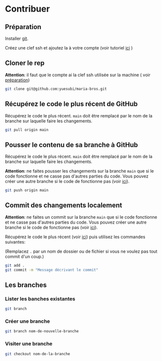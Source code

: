 # Contribuer


## Préparation
Installer [git](https://git-scm.com/).

Créez une clef ssh et ajoutez la à votre compte (voir tutoriel
[ici](https://docs.github.com/fr/authentication/connecting-to-github-with-ssh/generating-a-new-ssh-key-and-adding-it-to-the-ssh-agent)
)

## Cloner le rep
**Attention**: il faut que le compte ai la clef ssh utilisée sur la machine (
voir [préparation](#préparation))
```bash
git clone git@github.com:yuesubi/maria-bros.git
```

## Récupérez le code le plus récent de GitHub
Récupérez le code le plus récent. `main` doit être remplacé par le nom de la
branche sur laquelle faire les changements.
```bash
git pull origin main
```

## Pousser le contenu de sa branche à GitHub
Récupérez le code le plus récent. `main` doit être remplacé par le nom de la
branche sur laquelle faire les changements.

**Attention**: ne faites pousser les changements sur la branche `main` que si
le code fonctionne et ne casse pas d'autres parties du code. Vous pouvez créer
une autre branche si le code de fonctionne pas (voir [ici](#les-branches)).
```bash
git push origin main
```

## Commit des changements localement
**Attention**: ne faites un commit sur la branche `main` que si le code
fonctionne et ne casse pas d'autres parties du code. Vous pouvez créer une
autre branche si le code de fonctionne pas (voir [ici](#les-branches)).

Récupérez le code le plus récent (voir
[ici](#récupérez-le-code-le-plus-récent-de-github)) puis utilisez les commandes
suivantes:

(Remplacez `.` par un nom de dossier ou de fichier si vous ne voulez pas tout
commit d'un coup.)
```bash
git add .
git commit -m "Message décrivant le commit"
```

## Les branches

### Lister les banches existantes
```bash
git branch
```

### Créer une branche
```bash
git branch nom-de-nouvelle-branche
```

### Visiter une branche
```bash
git checkout nom-de-la-branche
```
